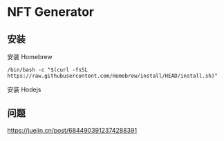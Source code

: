 # NFT Generator

## 安装

安装 Homebrew
```
/bin/bash -c "$(curl -fsSL https://raw.githubusercontent.com/Homebrew/install/HEAD/install.sh)"
```

安装 Hodejs


## 问题

https://juejin.cn/post/6844903912374288391
